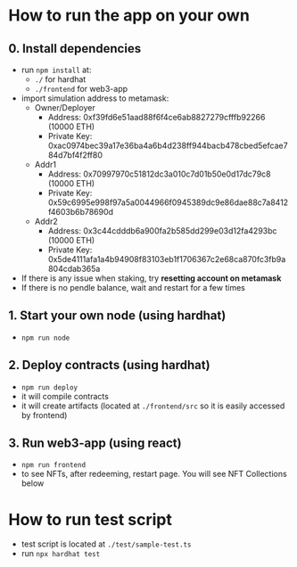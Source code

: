 # How to run the app on your own

## 0. Install dependencies
  - run `npm install` at:
    - `./` for hardhat
    - `./frontend` for web3-app
  - import simulation address to metamask:
    - Owner/Deployer
      - Address: 0xf39fd6e51aad88f6f4ce6ab8827279cfffb92266 (10000 ETH)
      - Private Key: 0xac0974bec39a17e36ba4a6b4d238ff944bacb478cbed5efcae784d7bf4f2ff80
    - Addr1
      - Address: 0x70997970c51812dc3a010c7d01b50e0d17dc79c8 (10000 ETH)
      - Private Key: 0x59c6995e998f97a5a0044966f0945389dc9e86dae88c7a8412f4603b6b78690d
    - Addr2
      - Address: 0x3c44cdddb6a900fa2b585dd299e03d12fa4293bc (10000 ETH)
      - Private Key: 0x5de4111afa1a4b94908f83103eb1f1706367c2e68ca870fc3fb9a804cdab365a
  - If there is any issue when staking, try **resetting account on metamask**
  - If there is no pendle balance, wait and restart for a few times

## 1. Start your own node (using hardhat)
  - `npm run node`

## 2. Deploy contracts (using hardhat)
  - `npm run deploy`
  - it will compile contracts
  - it will create artifacts (located at `./frontend/src` so it is easily accessed by frontend)

## 3. Run web3-app (using react)
  - `npm run frontend`
  - to see NFTs, after redeeming, restart page. You will see NFT Collections below

# How to run test script
  - test script is located at `./test/sample-test.ts`
  - run `npx hardhat test`